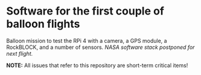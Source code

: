 # Software for the first couple of balloon flights
Balloon mission to test the RPi 4 with a camera, a GPS module, a RockBLOCK, and a number of sensors. _NASA software stack postponed for next flight._

**NOTE:** All issues that refer to this repository are short-term critical items!
